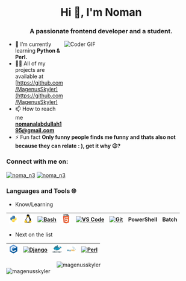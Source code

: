 <h1 align="center">Hi 👋, I'm Noman</h1>
<h3 align="center">A passionate frontend developer and a student.</h3>
<img align="right" alt="Coder GIF" height=230 width=350 src="https://miro.medium.com/max/1360/0*7Q3yvSIv_t0ioJ-Z.gif" />

- 🌱 I’m currently learning **Python & Perl.**
- 👨‍💻 All of my projects are available at [https://github.com/MagenusSkyler](https://github.com/MagenusSkyler)
- 📫 How to reach me **nomanalabdullah195@gmail.com**
- ⚡ Fun fact **Only funny people finds me funny and thats also not because they can relate : ), get it why 😉?**

<h3 align="left">Connect with me on:</h3>
<p align="left">
<a href="https://twitter.com/noma_n3" target="blank"><img align="center" src="https://raw.githubusercontent.com/rahuldkjain/github-profile-readme-generator/master/src/images/icons/Social/twitter.svg" alt="noma_n3" height="30" width="40" /></a>
<a href="https://instagram.com/noma_n3" target="blank"><img align="center" src="https://raw.githubusercontent.com/rahuldkjain/github-profile-readme-generator/master/src/images/icons/Social/instagram.svg" alt="noma_n3" height="30" width="40" /></a>
</p>

### Languages and Tools 🌐

- Know/Learning

| [<img src="https://raw.githubusercontent.com/github/explore/80688e429a7d4ef2fca1e82350fe8e3517d3494d/topics/python/python.png" alt="Python" width="24">](https://www.python.org/) | [<img src="https://raw.githubusercontent.com/devicons/devicon/master/icons/linux/linux-original.svg" alt="Linux" width="24">](https://www.linux.org/)  | [<img src="https://www.vectorlogo.zone/logos/gnu_bash/gnu_bash-icon.svg" alt="Bash" width="24">](https://www.gnu.org/software/bash/)  |  [<img src="https://raw.githubusercontent.com/devicons/devicon/master/icons/html5/html5-original-wordmark.svg" alt="HTML5" width="24">](https://www.w3.org/html/) |  [<img src="https://raw.githubusercontent.com/Delta456/Delta456/master/img/vscode.png" alt="VS Code" width="24">](https://code.visualstudio.com/) |  [<img src="https://www.vectorlogo.zone/logos/git-scm/git-scm-icon.svg" alt="Git" width="24">](https://git-scm.com/) | PowerShell | Batch
|---|---|---|---|---|---|---|---|

- Next on the list

| [<img src="https://raw.githubusercontent.com/devicons/devicon/master/icons/c/c-original.svg" alt="C" width="24">](https://www.cprogramming.com/) | [<img src="https://cdn.worldvectorlogo.com/logos/django.svg" alt="Django" width="24">](https://www.djangoproject.com/) | [<img src="https://raw.githubusercontent.com/devicons/devicon/master/icons/docker/docker-original-wordmark.svg" alt="Docker" width="24">](https://www.docker.com/) | [<img src="https://raw.githubusercontent.com/devicons/devicon/master/icons/mysql/mysql-original-wordmark.svg" alt="MySQL" width="24">](https://www.mysql.com/) | [<img src="https://api.iconify.design/logos-perl.svg" alt="Perl" width="24">](https://www.perl.org/)
|---|---|---|---|---|

<p><img align="right" width=370 src="https://github-readme-stats.vercel.app/api/top-langs?username=magenusskyler&show_icons=true&locale=en&layout=compact" alt="magenusskyler" /></p>

<p><img align="left" width=370 src="https://github-readme-streak-stats.herokuapp.com/?user=magenusskyler&" alt="magenusskyler" /></p>

